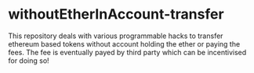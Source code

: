 # withoutEtherInAccount-transfer
This repository deals with various programmable hacks to transfer ethereum based tokens without account holding the ether or paying the fees. The fee is eventually payed by third party which can be incentivised for doing so!
